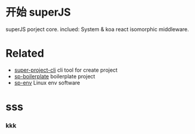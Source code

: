 # 开始 superJS

superJS porject core. inclued: System & koa react isomorphic middleware.

# Related

 - [super-project-cli](https://github.com/websage-team/super-project-cli) cli tool for create project
 - [sp-boilerplate](https://github.com/websage-team/sp-boilerplate) boilerplate project
 - [sp-env](https://github.com/websage-team/sp-env) Linux env software

# sss
 
### kkk